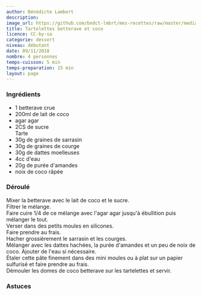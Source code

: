 ```yaml
---
author: Bénédicte Lambert
description: 
image_url: https://github.com/bndct-lmbrt/mes-recettes/raw/master/medias/Tartelette-betterave-coco.jpg
title: Tartelettes betterave et coco
licence: CC-by-sa
categorie: dessert
niveau: débutant
date: 09/11/2018
nombre: 4 personnes
temps-cuisson: 5 min
temps-preparation: 15 min
layout: page
---
```



### Ingrédients  

* 1 betterave crue
* 200ml de lait de coco
* agar agar
* 2CS de sucre  
Tarte    
* 30g de graines de sarrasin 
* 30g de graines de courge
* 30g de dattes moelleuses
* 4cc d'eau
* 20g de purée d'amandes
* noix de coco râpée


### Déroulé  


Mixer la betterave avec le lait de coco et le sucre.  
Filtrer le mélange.  
Faire cuire 1/4 de ce mélange avec l'agar agar jusqu'à ébullition puis mélanger le tout.  
Verser dans des petits moules en silicones.  
Faire prendre au frais.  
Hacher grossièrement le sarrasin et les courges.  
Mélanger avec les dattes hachées, la purée d'amandes et un peu de noix de coco. 
Ajouter de l'eau si nécessaire.  
Étaler cette pâte finement dans des mini moules ou à plat sur un papier sulfurisé et faire prendre au frais.  
Démouler les domes de coco betterave sur les tartelettes et servir.  


### Astuces

